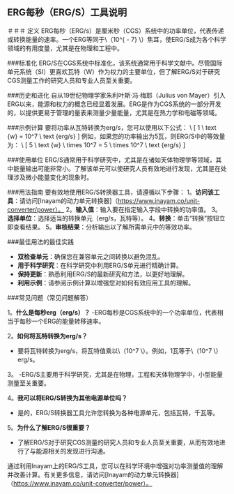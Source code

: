 ## ERG每秒（ERG/S）工具说明

＃＃＃ 定义
ERG每秒（ERG/s）是厘米秒（CGS）系统中的功率单位，代表传递或转换能量的速率。一个ERG等同于\（10^{ -  7} \）焦耳，使ERG/S成为各个科学领域的有用度量，尤其是在物理和工程中。

###标准化
ERG/S在CGS系统中标准化，该系统通常用于科学文献中。尽管国际单元系统（SI）更喜欢瓦特（W）作为权力的主要单位，但了解ERG/S对于研究CGS测量工作的研究人员和专业人员至关重要。

###历史和进化
自从19世纪物理学家朱利叶斯·冯·梅耶（Julius von Mayer）引入ERG以来，能源和权力的概念已经显着发展。ERG是作为CGS系统的一部分开发的，以提供更易于管理的量表来测量少量能量，尤其是在热力学和电磁等领域。

###示例计算
要将功率从瓦特转换为erg/s，您可以使用以下公式：
\ [
1 \ text {w} = 10^7 \ text {erg/s}
\]
例如，如果您的功率输出为5瓦，则ERG/S中的等效量为：
\ [
5 \ text {w} \ times 10^7 = 5 \ times 10^7 \ text {erg/s}
\]

###使用单位
ERG/S通常用于科学研究中，尤其是在诸如天体物理学等领域，其中能量输出可能非常小。了解该单元可以使研究人员有效地进行发现，尤其是在处理涉及微小能量变化的现象时。

###用法指南
要有效地使用ERG/S转换器工具，请遵循以下步骤：
1。**访问该工具**：请访问[Inayam的动力单元转换器]（https://www.inayam.co/unit-converter/power）。
2。**输入值**：输入要在指定输入字段中转换的功率值。
3。**选择单位**：选择适当的转换单元（erg/s，瓦特等）。
4。**转换**：单击“转换”按钮立即查看结果。
5。**审核结果**：分析输出以了解所需单元中的等效功率。

###最佳用法的最佳实践
-  **双检查单元**：确保您在兼容单元之间转换以避免混乱。
-  **用于科学研究**：在科学研究中利用ERG/S单元进行精确计算。
-  **保持更新**：熟悉利用ERG/S的最新研究和方法，以更好地理解。
-  **利用示例**：请参阅示例计算以增强您对如何有效应用工具的理解。

###常见问题（常见问题解答）

1。**什么是每秒erg（erg/s）？**
-ERG每秒是CGS系统中的一个功率单位，代表相当于每秒一个ERG的能量转移速率。

2。**如何将瓦特转换为erg/s？**
- 要将瓦特转换为erg/s，将瓦特值乘以\（10^7 \）。例如，1瓦等于\（10^7 \）erg/s。

3。
-ERG/S主要用于科学研究，尤其是在物理，工程和天体物理学中，小型能量测量至关重要。

4。**我可以将ERG/S转换为其他电源单位吗？**
- 是的，ERG/S转换器工具允许您转换为各种电源单元，包括瓦特，千瓦等。

5。**为什么了解ERG/S很重要？**
- 了解ERG/S对于研究CGS测量的研究人员和专业人员至关重要，从而有效地进行了与能源相关的发现进行沟通。

通过利用Inayam上的ERG/S工具，您可以在科学环境中增强对功率测量值的理解并改善计算。有关更多信息，请访问[Inayam的动力单元转换器]（https://www.inayam.co/unit-converter/power）。